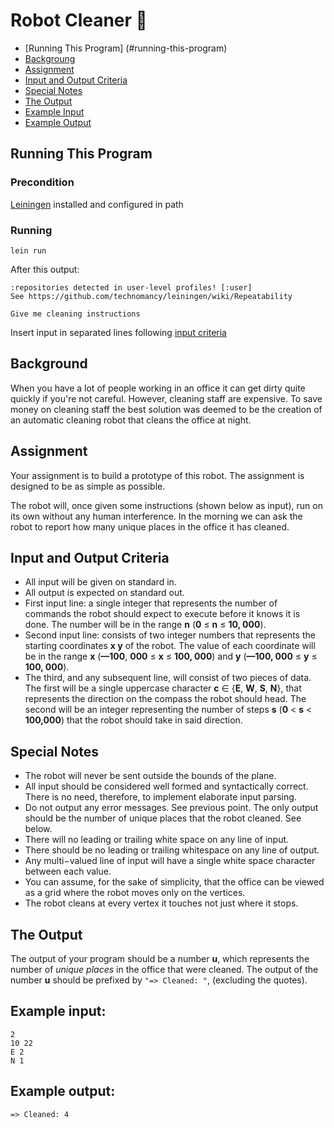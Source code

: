 # Robot Cleaner :robot:
* [Running This Program] (#running-this-program)
* [Backgroung](#background)
* [Assignment](#assignment)
* [Input and Output Criteria](#input-and-output-criteria)
* [Special Notes](#special-notes)
* [The Output](#the-output)
* [Example Input](#example-input)
* [Example Output](#example-output)

## Running This Program

### Precondition
[Leiningen](https://leiningen.org/) installed and configured in path

### Running
```
lein run
```

After this output:
```
:repositories detected in user-level profiles! [:user]
See https://github.com/technomancy/leiningen/wiki/Repeatability

Give me cleaning instructions
```

Insert input in separated lines following [input
criteria](#input-and-output-criteria)

## Background

When you have a lot of people working in an office it can get dirty quite quickly if you're not careful. However, cleaning staff are expensive. To save money on cleaning staff the best solution was deemed to be the creation of an automatic cleaning robot that cleans the office at night.

## Assignment

Your assignment is to build a prototype of this robot. The assignment is designed to be as simple as possible.

The robot will, once given some instructions (shown below as input), run on its own without any human interference. In the morning we can ask the robot to report how many unique places in the office it has cleaned.

## Input and Output Criteria

* All input will be given on standard in.
* All output is expected on standard out.
* First input line: a single integer that represents the number of commands the robot should expect to execute before it knows it is done. The number will be in the range **n** (**0** ≤ **n** ≤ **10, 000**).
* Second input line: consists of two integer numbers that represents the starting coordinates **x y**
of the robot. The value of each coordinate will be in the range **x** (**—100**, **000** ≤ **x** ≤ **100, 000**) and **y** (**—100, 000** ≤ **y** ≤ **100, 000**).
* The third, and any subsequent line, will consist of two pieces of data. The first will be a single uppercase character **c** ∈ {**E**, **W**, **S**, **N**}, that represents the direction on the compass the robot should head. The second will be an integer representing the number of steps **s** (**0** < **s** < **100,000**) that the robot should take in said direction.

## Special Notes

* The robot will never be sent outside the bounds of the plane.
* All input should be considered well formed and syntactically correct. There is no need, therefore, to implement elaborate input parsing.
* Do not output any error messages. See previous point. The only output should be the number of unique places that the robot cleaned. See below.
* There will no leading or trailing white space on any line of input.
* There should be no leading or trailing whitespace on any line of output.
* Any multi−valued line of input will have a single white space character between each value.
* You can assume, for the sake of simplicity, that the office can be viewed as a grid where the robot moves only on the vertices.
* The robot cleans at every vertex it touches not just where it stops.

## The Output

The output of your program should be a number **u**, which represents the number of *unique places* in the office that were cleaned. The output of the number **u** should be prefixed by `"=> Cleaned: "`, (excluding the quotes).

## Example input:

```
2
10 22
E 2
N 1
```

## Example output:

```
=> Cleaned: 4
```

